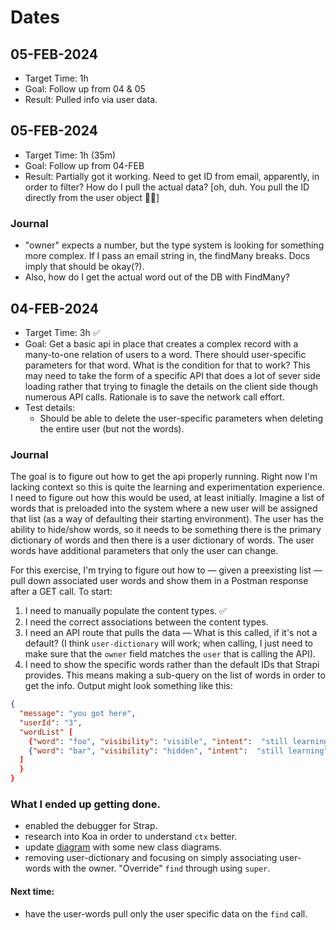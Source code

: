 # Dates

## 05-FEB-2024

- Target Time: 1h
- Goal: Follow up from 04 & 05
- Result: Pulled info via user data.


## 05-FEB-2024

- Target Time: 1h (35m)
- Goal: Follow up from 04-FEB
- Result: Partially got it working. Need to get ID from email, apparently, in order to filter? How do I pull the actual data? [oh, duh. You pull the ID directly from the user object 🤦‍♂️]

### Journal

- "owner" expects a number, but the type system is looking for something more complex. If I pass an email string in, the findMany breaks. Docs imply that should be okay(?). 
- Also, how do I get the actual word out of the DB with FindMany?


## 04-FEB-2024

- Target Time: 3h ✅
- Goal: Get a basic api in place that creates a complex record with a many-to-one relation of users to a word. There should user-specific parameters for that word. What is the condition for that to work? This may need to take the form of a specific API that does a lot of sever side loading rather that trying to finagle the details on the client side though numerous API calls. Rationale is to save the network call effort.
- Test details:
  - Should be able to delete the user-specific parameters when deleting the entire user (but not the words).

### Journal

The goal is to figure out how to get the api properly running. Right now I'm lacking context so this is quite the learning and experimentation experience. I need to figure out how this would be used, at least initially. Imagine a list of words that is preloaded into the system where a new user will be assigned that list (as a way of defaulting their starting environment). The user has the ability to hide/show words, so it needs to be something there is the primary dictionary of words and then there is a user dictionary of words. The user words have additional parameters that only the user can change.

For this exercise, I'm trying to figure out how to &mdash; given a preexisting list &mdash; pull down associated user words and show them in a Postman response after a GET call. To start:

1. I need to manually populate the content types. ✅
2. I need the correct associations between the content types.
3. I need an API route that pulls the data &mdash; What is this called, if it's not a default? (I think `user-dictionary` will work; when calling, I just need to make sure that the `owner` field matches the `user` that is calling the API).
4. I need to show the specific words rather than the default IDs that Strapi provides. This means making a sub-query on the list of words in order to get the info. Output might look something like this:

```json
{
  "message": "you got here",
  "userId": "3",
  "wordList" [
    {"word": "foo", "visibility": "visible", "intent":  "still learning"},
    {"word": "bar", "visibility": "hidden", "intent":  "still learning"}
  ]
  }
}
```

### What I ended up getting done.

- enabled the debugger for Strap.
- research into Koa in order to understand `ctx` better.
- update [diagram](https://drive.google.com/file/d/17NgirP3uNDS9I5zEbsi9uJy_sCHzy5ku/view?usp=sharing) with some new class diagrams.
- removing user-dictionary and focusing on simply associating user-words with the owner. "Override" `find` through using `super`.

#### Next time:

- have the user-words pull only the user specific data on the `find` call.
